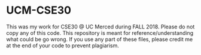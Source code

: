 # UCM-CSE30
This was my work for CSE30 @ UC Merced during FALL 2018. Please do not copy any of this code. This repository is meant for reference/understanding what could be go wrong. If you use any part of these files, please credit me at the end of your code to prevent plagiarism. 
